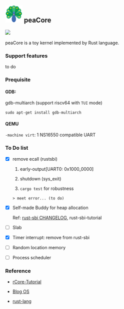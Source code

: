 ## <img src="docs/static/icon.png" width="55"> peaCore

![](https://img.shields.io/badge/language-Rust-brightgreen)

peaCore is a toy kernel implemented by Rust language.

### Support features
 to do

### Prequisite

#### GDB: 

gdb-multiarch (support riscv64 with `TUI` mode)

```shell
sudo apt-get install gdb-multiarch
```

#### QEMU

`-machine virt`: 1 NS16550 compatible UART

### To Do list

- [x] remove ecall (rustsbi)
  
    1. early-output[UART0: 0x1000_0000] 

    2. shutdown (sys_exit)

    3. `cargo test` for robustness

      > meet error... (to do)



- [x] Self-made Buddy for heap allocation

  Ref: [rust-sbi CHANGELOG](https://github.com/rustsbi/rustsbi/blob/91cfa36d14b81af3874ba1da2c0663b5bd601fa3/CHANGELOG.md?plain=1#L122), rust-sbi-tutorial

- [ ] Slab

- [x] Timer interrupt: remove from rust-sbi

- [ ] Random location memory

- [ ] Process scheduler


### Reference

- [rCore-Tutorial](https://rcore-os.cn/rCore-Tutorial-Book-v3/index.html)

- [Blog OS](https://os.phil-opp.com/)

- [rust-lang](https://doc.rust-lang.org/std/index.html)